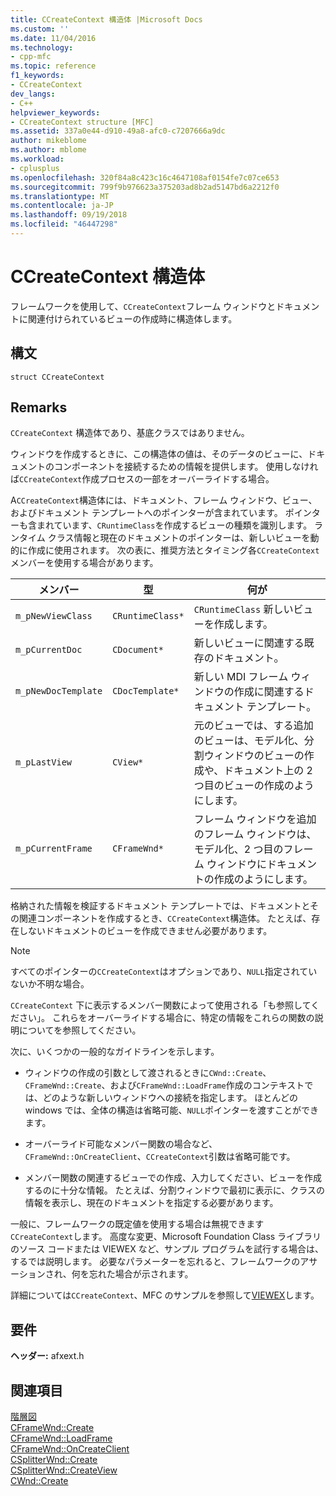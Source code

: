 ```yaml
---
title: CCreateContext 構造体 |Microsoft Docs
ms.custom: ''
ms.date: 11/04/2016
ms.technology:
- cpp-mfc
ms.topic: reference
f1_keywords:
- CCreateContext
dev_langs:
- C++
helpviewer_keywords:
- CCreateContext structure [MFC]
ms.assetid: 337a0e44-d910-49a8-afc0-c7207666a9dc
author: mikeblome
ms.author: mblome
ms.workload:
- cplusplus
ms.openlocfilehash: 320f84a8c423c16c4647108af0154fe7c07ce653
ms.sourcegitcommit: 799f9b976623a375203ad8b2ad5147bd6a2212f0
ms.translationtype: MT
ms.contentlocale: ja-JP
ms.lasthandoff: 09/19/2018
ms.locfileid: "46447298"
---
```

# <a name="ccreatecontext-structure"></a>CCreateContext 構造体

フレームワークを使用して、`CCreateContext`フレーム ウィンドウとドキュメントに関連付けられているビューの作成時に構造体します。

## <a name="syntax"></a>構文

```
struct CCreateContext
```

## <a name="remarks"></a>Remarks

`CCreateContext` 構造体であり、基底クラスではありません。

ウィンドウを作成するときに、この構造体の値は、そのデータのビューに、ドキュメントのコンポーネントを接続するための情報を提供します。 使用しなければ`CCreateContext`作成プロセスの一部をオーバーライドする場合。

A`CCreateContext`構造体には、ドキュメント、フレーム ウィンドウ、ビュー、およびドキュメント テンプレートへのポインターが含まれています。 ポインターも含まれています、`CRuntimeClass`を作成するビューの種類を識別します。 ランタイム クラス情報と現在のドキュメントのポインターは、新しいビューを動的に作成に使用されます。 次の表に、推奨方法とタイミング各`CCreateContext`メンバーを使用する場合があります。

|メンバー|型|何が|
|------------|----------|--------------------|
|`m_pNewViewClass`|`CRuntimeClass*`|`CRuntimeClass` 新しいビューを作成します。|
|`m_pCurrentDoc`|`CDocument*`|新しいビューに関連する既存のドキュメント。|
|`m_pNewDocTemplate`|`CDocTemplate*`|新しい MDI フレーム ウィンドウの作成に関連するドキュメント テンプレート。|
|`m_pLastView`|`CView*`|元のビューでは、する追加のビューは、モデル化、分割ウィンドウのビューの作成や、ドキュメント上の 2 つ目のビューの作成のようにします。|
|`m_pCurrentFrame`|`CFrameWnd*`|フレーム ウィンドウを追加のフレーム ウィンドウは、モデル化、2 つ目のフレーム ウィンドウにドキュメントの作成のようにします。|

格納された情報を検証するドキュメント テンプレートでは、ドキュメントとその関連コンポーネントを作成するとき、`CCreateContext`構造体。 たとえば、存在しないドキュメントのビューを作成できません必要があります。

> [!NOTE]
>  すべてのポインターの`CCreateContext`はオプションであり、`NULL`指定されていないか不明な場合。

`CCreateContext` 下に表示するメンバー関数によって使用される「も参照してください」。 これらをオーバーライドする場合に、特定の情報をこれらの関数の説明についてを参照してください。

次に、いくつかの一般的なガイドラインを示します。

- ウィンドウの作成の引数として渡されるときに`CWnd::Create`、 `CFrameWnd::Create`、および`CFrameWnd::LoadFrame`作成のコンテキストでは、どのような新しいウィンドウへの接続を指定します。 ほとんどの windows では、全体の構造は省略可能、`NULL`ポインターを渡すことができます。

- オーバーライド可能なメンバー関数の場合など、 `CFrameWnd::OnCreateClient`、`CCreateContext`引数は省略可能です。

- メンバー関数の関連するビューでの作成、入力してください、ビューを作成するのに十分な情報。 たとえば、分割ウィンドウで最初に表示に、クラスの情報を表示し、現在のドキュメントを指定する必要があります。

一般に、フレームワークの既定値を使用する場合は無視できます`CCreateContext`します。 高度な変更、Microsoft Foundation Class ライブラリのソース コードまたは VIEWEX など、サンプル プログラムを試行する場合は、するでは説明します。 必要なパラメーターを忘れると、フレームワークのアサーションされ、何を忘れた場合が示されます。

詳細については`CCreateContext`、MFC のサンプルを参照して[VIEWEX](../../visual-cpp-samples.md)します。

## <a name="requirements"></a>要件

**ヘッダー:** afxext.h

## <a name="see-also"></a>関連項目

[階層図](../../mfc/hierarchy-chart.md)<br/>
[CFrameWnd::Create](../../mfc/reference/cframewnd-class.md#create)<br/>
[CFrameWnd::LoadFrame](../../mfc/reference/cframewnd-class.md#loadframe)<br/>
[CFrameWnd::OnCreateClient](../../mfc/reference/cframewnd-class.md#oncreateclient)<br/>
[CSplitterWnd::Create](../../mfc/reference/csplitterwnd-class.md#create)<br/>
[CSplitterWnd::CreateView](../../mfc/reference/csplitterwnd-class.md#createview)<br/>
[CWnd::Create](../../mfc/reference/cwnd-class.md#create)

